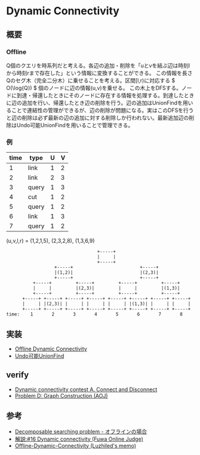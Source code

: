 # Dynamic Connectivity
## 概要
### Offline
Q個のクエリを時系列だと考える。各辺の追加・削除を「uとvを結ぶ辺は時刻lから時刻rまで存在した」という情報に変換することができる。
この情報を長さQのセグ木（完全二分木）に乗せることを考える。区間[l,r)に対応する $ O(\log{Q}) $ 個のノードに辺の情報(u,v)を乗せる。
この木上をDFSする。ノードに到達・帰還したときにそのノードに存在する情報を処理する。到達したときに辺の追加を行い、帰還したとき辺の削除を行う。辺の追加はUnionFindを用いることで連結性の管理ができるが、辺の削除が問題になる。実はこのDFSを行うと辺の削除は必ず最新の辺の追加に対する削除しか行われない。最新追加辺の削除はUndo可能UnionFindを用いることで管理できる。

### 例
| time | type   | U | V |
| ---- | ------ | - | - |
| 1    | link   | 1 | 2 |
| 2    | link   | 2 | 3 |
| 3    | query  | 1 | 3 |
| 4    | cut    | 1 | 2 |
| 5    | query  | 1 | 2 |
| 6    | link   | 1 | 3 |
| 7    | query  | 1 | 2 |

(u,v,l,r) = (1,2,1,5), (2,3,2,8), (1,3,6,9)

```shell=
                                  +-----+
                                  |     |
                                  +-----+
                  +-----+                         +-----+
                  |(1,2)|                         |(2,3)|
                  +-----+                         +-----+
          +-----+         +-----+         +-----+         +-----+
          |     |         |(2,3)|         |     |         |(1,3)|
          +-----+         +-----+         +-----+         +-----+
      +-----+ +-----+ +-----+ +-----+ +-----+ +-----+ +-----+ +-----+
      |     | |(2,3)| |     | |     | |     | |(1,3)| |     | |     |
      +-----+ +-----+ +-----+ +-----+ +-----+ +-----+ +-----+ +-----+
time:    1       2       3       4       5       6       7       8
```

## 実装
- [Offline Dynamic Connectivity](https://github.com/shu8Cream/algorithm/blob/main/DataStructure/DynamicConnectivity/offline_dynamic_connectivity.cpp)
- [Undo可能UnionFind](https://github.com/shu8Cream/algorithm/blob/main/DataStructure/DynamicConnectivity/undoable_unionfind.cpp)


## verify
- [Dynamic connectivity contest A. Connect and Disconnect](https://codeforces.com/gym/100551/submission/257005157)
- [Problem D: Graph Construction (AOJ)](https://onlinejudge.u-aizu.ac.jp/solutions/problem/2235/review/9108953/shu8Cream/C++17)

## 参考
- [Decomposable searching problem - オフラインの場合](https://yukicoder.me/wiki/offline_dsp)
- [解説:#16 Dynamic connectivity (Fuwa Online Judge)](https://oj.fuwa.dev/problems/16/editorial)
- [Offline-Dynamic-Connectivity (Luzhiled's memo)](https://ei1333.github.io/luzhiled/snippets/other/offline-dynamic-connectivity.html)
